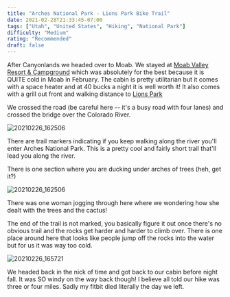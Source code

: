 ```yaml
---
title: "Arches National Park - Lions Park Bike Trail"
date: 2021-02-28T21:33:45-07:00
tags: ["Utah", "United States", "Hiking", "National Park"]
difficulty: "Medium"
rating: "Recommended"
draft: false
---
```


After Canyonlands we headed over to Moab. We stayed at [Moab Valley Resort & Campground](https://www.sunrvresorts.com/resorts/west-coast-the-rockies/utah/moab-valley/) which was absolutely for the best because it is QUITE cold in Moab in February. The cabin is pretty utilitarian but it comes with a space heater and at 40 bucks a night it is well worth it! It also comes with a grill out front and walking distance to [Lions Park](https://goo.gl/maps/5HhRchtvN4UCtDr38)

We crossed the road (be careful here -- it's a busy road with four lanes) and crossed the bridge over the Colorado River.

![20210226_162506](/images/20210226_162506.png)

There are trail markers indicating if you keep walking along the river you'll enter Arches National Park. This is a pretty cool and fairly short trail that'll lead you along the river.

There is one section where you are ducking under arches of trees (heh, get it?)

![20210226_162506](/images/20210226_162506.png)

There was one woman jogging through here where we wondering how she dealt with the trees and the cactus!

The end of the trail is not marked, you basically figure it out once there's no obvious trail and the rocks get harder and harder to climb over. There is one place around here that looks like people jump off the rocks into the water but for us it was way too cold.

![20210226_165721](/images/20210226_165721.png)

We headed back in the nick of time and got back to our cabin before night fall. It was SO windy on the way back though! I believe all told our hike was three or four miles. Sadly my fitbit died literally the day we left.
